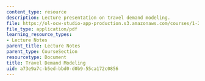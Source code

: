 ```yaml
---
content_type: resource
description: Lecture presentation on travel demand modeling.
file: https://ol-ocw-studio-app-production.s3.amazonaws.com/courses/1-201j-transportation-systems-analysis-demand-and-economics-fall-2008/a73e9a7cb5edbbd0d0b955ca172c0856_MIT1_201JF08_lec05.pdf
file_type: application/pdf
learning_resource_types:
- Lecture Notes
parent_title: Lecture Notes
parent_type: CourseSection
resourcetype: Document
title: Travel Demand Modeling
uid: a73e9a7c-b5ed-bbd0-d0b9-55ca172c0856
---
```


